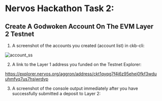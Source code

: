 # Nervos Hackathon Task 2: 

## Create A Godwoken Account On The EVM Layer 2 Testnet

1. A screenshot of the accounts you created (account list) in ckb-cli:

![account_ss](https://user-images.githubusercontent.com/60573218/128650071-637a5e4d-5fcc-4951-bcae-c8d3b33aae32.png)

2) A link to the Layer 1 address you funded on the Testnet Explorer:

https://explorer.nervos.org/aggron/address/ckt1qyqg7f4j6z95ehej0fkf3wduuhmfyq7us7hsjwrdvp

3) A screenshot of the console output immediately after you have successfully submitted a deposit to Layer 2: 

